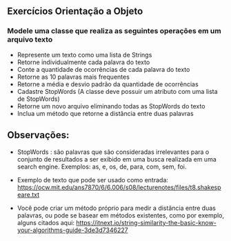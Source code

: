 ## Exercícios Orientação a Objeto

### Modele uma classe que realiza as seguintes operações em um arquivo texto

* Represente um texto como uma lista de Strings
* Retorne individualmente cada palavra do texto
* Conte a quantidade de ocorrências de cada palavra do texto
* Retorne as 10 palavras mais frequentes
* Retorne a média e desvio padrão da quantidade de ocorrências
* Cadastre StopWords (A classe deve possuir um atributo com uma lista de StopWords)
* Retorne um novo arquivo eliminando todas as StopWords do texto
* Inclua um método que retorne a distância entre duas palavras

## Observações:

* StopWords : são palavras que são consideradas irrelevantes para o conjunto de resultados a ser exibido em uma busca realizada em uma search engine. Exemplos: as, e, os, de, para, com, sem, foi.

* Exemplo de texto que pode ser usado como entrada: https://ocw.mit.edu/ans7870/6/6.006/s08/lecturenotes/files/t8.shakespeare.txt

* Você pode criar um método próprio para medir a distância entre duas palavras, ou pode se basear em métodos existentes, como por exemplo, alguns citados aqui: https://itnext.io/string-similarity-the-basic-know-your-algorithms-guide-3de3d7346227
